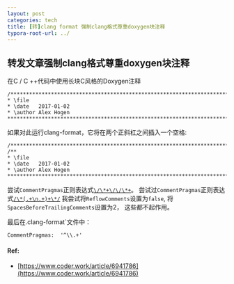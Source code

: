 ```yaml
---
layout: post
categories: tech
title: [转]clang format 强制clang格式尊重doxygen块注释
typora-root-url: ../
---
```

## 转发文章强制clang格式尊重doxygen块注释

在C / C ++代码中使用长块C风格的Doxygen注释

```
/**************************************************************************//**
* \file
* \date   2017-01-02
* \author Alex Hogen
******************************************************************************/
```

如果对此运行clang-format，它将在两个正斜杠之间插入一个空格:

```
/**************************************************************************/ /**
* \file
* \date   2017-01-02
* \author Alex Hogen
******************************************************************************/
```



尝试`CommentPragmas`正则表达式[`\/\*+\/\/\*+`](https://regexr.com/3ijaf)。
尝试过`CommentPragmas`正则表达式[`/\*(.+\n.+)+\*/`](https://stackoverflow.com/a/36361434/3638827)
我尝试将`ReflowComments`设置为`false`,
将`SpacesBeforeTrailingComments`设置为2，
这些都不起作用。

最后在.clang-format`文件中：

```
CommentPragmas:  '^\\.+'
```



#### Ref:

- [https://www.coder.work/article/6941786](https://www.coder.work/article/6941786)